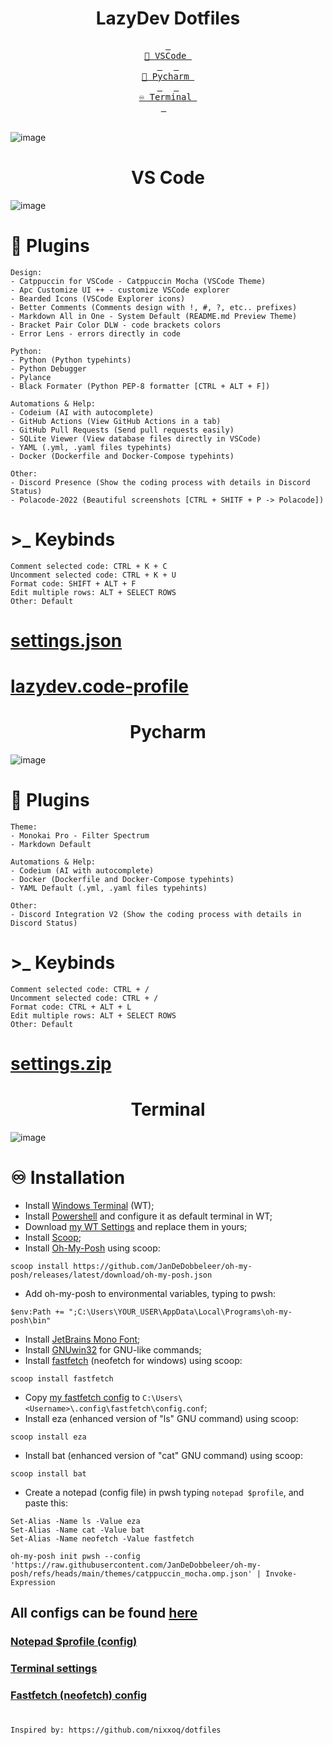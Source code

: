 
<div align="center">
<h1>LazyDev Dotfiles</h1>
</div>

<div align="center">
  <a href="#vscode"><kbd> <br> 📂 VSCode <br> </kbd></a>&ensp;&ensp;
  <a href="#pycharm"><kbd> <br> 📂 Pycharm <br> </kbd></a>&ensp;&ensp;
  <a href="#pwsh"><kbd> <br> ♾️ Terminal <br> </kbd></a>&ensp;&ensp;
</div>

<br>

![image](https://github.com/user-attachments/assets/a36dc04d-9c40-4154-bfea-38b8f28f906d)


<div align="center" id="vscode">
<h1>VS Code</h1>
</div>

![image](https://github.com/user-attachments/assets/77c53c36-1045-4647-ab20-a6aabd0731dd)

# 📂 Plugins
```
Design:
- Catppuccin for VSCode - Catppuccin Mocha (VSCode Theme)
- Apc Customize UI ++ - customize VSCode explorer
- Bearded Icons (VSCode Explorer icons)
- Better Comments (Comments design with !, #, ?, etc.. prefixes)
- Markdown All in One - System Default (README.md Preview Theme)
- Bracket Pair Color DLW - code brackets colors
- Error Lens - errors directly in code

Python:
- Python (Python typehints)
- Python Debugger 
- Pylance 
- Black Formater (Python PEP-8 formatter [CTRL + ALT + F])

Automations & Help:
- Codeium (AI with autocomplete)
- GitHub Actions (View GitHub Actions in a tab)
- GitHub Pull Requests (Send pull requests easily)
- SQLite Viewer (View database files directly in VSCode)
- YAML (.yml, .yaml files typehints)
- Docker (Dockerfile and Docker-Compose typehints)

Other:
- Discord Presence (Show the coding process with details in Discord Status)
- Polacode-2022 (Beautiful screenshots [CTRL + SHITF + P -> Polacode])
```

# >_ Keybinds
```
Comment selected code: CTRL + K + C
Uncomment selected code: CTRL + K + U
Format code: SHIFT + ALT + F
Edit multiple rows: ALT + SELECT ROWS
Other: Default
```

# [settings.json](https://github.com/devbutlazy/dotfiles/tree/main/vscode/settings.json)
# [lazydev.code-profile](https://github.com/devbutlazy/dotfiles/tree/main/vscode/lazydev.code-profile)

<div align="center" id="pycharm">
<h1>Pycharm</h1>
</div>

![image](https://github.com/user-attachments/assets/84809930-f5df-4887-918f-67bd8578d71d)


# 📂 Plugins
```
Theme:
- Monokai Pro - Filter Spectrum
- Markdown Default

Automations & Help:
- Codeium (AI with autocomplete)
- Docker (Dockerfile and Docker-Compose typehints)
- YAML Default (.yml, .yaml files typehints)

Other:
- Discord Integration V2 (Show the coding process with details in Discord Status)
```

# >_ Keybinds
```
Comment selected code: CTRL + /
Uncomment selected code: CTRL + /
Format code: CTRL + ALT + L 
Edit multiple rows: ALT + SELECT ROWS
Other: Default
```

# [settings.zip](https://github.com/devbutlazy/dotfiles/tree/main/pycharm/settings.zip)

<div align="center" id="pwsh">
<h1>Terminal</h1>
</div>

![image](https://github.com/user-attachments/assets/19acc8df-46e9-4e20-8d7f-5cb7c508067d)

# ♾️ Installation

- Install [Windows Terminal](https://github.com/microsoft/terminal) (WT);
- Install [Powershell](https://learn.microsoft.com/ru-ru/powershell/scripting/install/installing-powershell-on-windows?view=powershell-7.4) and configure it as default terminal in WT;
- Download [my WT Settings](https://github.com/devbutlazy/dotfiles/tree/main/wt/settings.json) and replace them in yours;
- Install [Scoop](https://scoop.sh/);
- Install [Oh-My-Posh](https://ohmyposh.dev/) using scoop:
```
scoop install https://github.com/JanDeDobbeleer/oh-my-posh/releases/latest/download/oh-my-posh.json
```
- Add oh-my-posh to environmental variables, typing to pwsh:
```
$env:Path += ";C:\Users\YOUR_USER\AppData\Local\Programs\oh-my-posh\bin"
```
- Install [JetBrains Mono Font](https://www.jetbrains.com/lp/mono/);
- Install [GNUwin32](https://gnuwin32.sourceforge.net/packages/coreutils.htm) for GNU-like commands;
- Install [fastfetch](https://github.com/fastfetch-cli/fastfetch) (neofetch for windows) using scoop:
```
scoop install fastfetch
```
- Copy [my fastfetch config](https://github.com/devbutlazy/dotfiles/tree/main/wt/fastfetch) to `C:\Users\<Username>\.config\fastfetch\config.conf`;
- Install eza (enhanced version of "ls" GNU command) using scoop:
```
scoop install eza
```
- Install bat (enhanced version of "cat" GNU command) using scoop:
```
scoop install bat
```
- Create a notepad (config file) in pwsh typing `notepad $profile`, and paste this:
```
Set-Alias -Name ls -Value eza
Set-Alias -Name cat -Value bat
Set-Alias -Name neofetch -Value fastfetch

oh-my-posh init pwsh --config 'https://raw.githubusercontent.com/JanDeDobbeleer/oh-my-posh/refs/heads/main/themes/catppuccin_mocha.omp.json' | Invoke-Expression
```

## All configs can be found [here](https://github.com/devbutlazy/dotfiles/tree/main/wt)

### [Notepad $profile (config)](https://github.com/devbutlazy/dotfiles/tree/main/wt/notepad_profile.txt)
### [Terminal settings](https://github.com/devbutlazy/dotfiles/tree/main/wt/settings.json)
### [Fastfetch (neofetch) config](https://github.com/devbutlazy/dotfiles/tree/main/wt/fastfetch)

#

```
Inspired by: https://github.com/nixxoq/dotfiles
```
